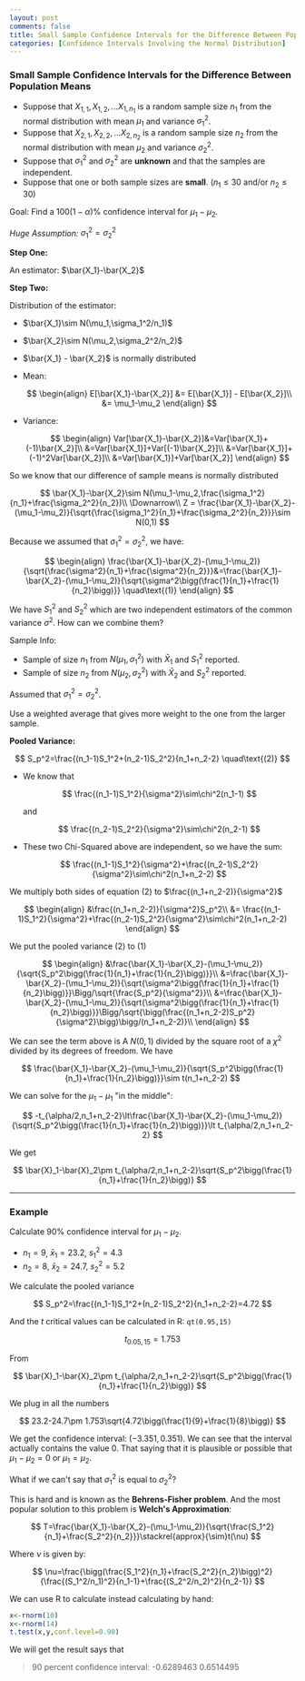 ```yaml
---
layout: post
comments: false
title: Small Sample Confidence Intervals for the Difference Between Population Means
categories: [Confidence Intervals Involving the Normal Distribution]
---
```


### Small Sample Confidence Intervals for the Difference Between Population Means

* Suppose that $X_{1,1},X_{1,2},...X_{1, n_1}$ is a random sample size $n_1$ from the normal distribution with mean $\mu_1$ and variance $\sigma_1^2$.
* Suppose that $X_{2,1},X_{2,2},...X_{2, n_2}$ is a random sample size $n_2$ from the normal distribution with mean $\mu_2$ and variance $\sigma_2^2$.
* Suppose that $\sigma_1^2$ and $\sigma_2^2$ are **unknown** and that the samples are independent.
* Suppose that one or both sample sizes are **small**. $(n_1\le30\text{ and/or }n_2\le30)$

Goal: Find a $100(1-\alpha)\%$ confidence interval for $\mu_1-\mu_2$.

*Huge Assumption:* $\sigma_1^2=\sigma_2^2$

**Step One:**

An estimator: $\bar{X_1}-\bar{X_2}$

**Step Two:**

Distribution of the estimator:

* $\bar{X_1}\sim N(\mu_1,\sigma_1^2/n_1)$
* $\bar{X_2}\sim N(\mu_2,\sigma_2^2/n_2)$
* $\bar{X_1} - \bar{X_2}$ is normally distributed
* Mean: 

  $$
    \begin{align}
      E[\bar{X_1}-\bar{X_2}] &= E[\bar{X_1}] - E[\bar{X_2}]\\
      &= \mu_1-\mu_2
    \end{align}
  $$

* Variance:

  $$
    \begin{align}
      Var[\bar{X_1}-\bar{X_2}]&=Var[\bar{X_1}+ (-1)\bar{X_2}]\\
      &=Var[\bar{X_1}]+Var[(-1)\bar{X_2}]\\
      &=Var[\bar{X_1}]+(-1)^2Var[\bar{X_2}]\\
      &=Var[\bar{X_1}]+Var[\bar{X_2}]
    \end{align}
  $$

So we know that our difference of sample means is normally distributed

$$
  \bar{X_1}-\bar{X_2}\sim N(\mu_1-\mu_2,\frac{\sigma_1^2}{n_1}+\frac{\sigma_2^2}{n_2})\\
  \Downarrow\\
  Z = \frac{\bar{X_1}-\bar{X_2}-(\mu_1-\mu_2)}{\sqrt{\frac{\sigma_1^2}{n_1}+\frac{\sigma_2^2}{n_2}}}\sim N(0,1)
$$

Because we assumed that $\sigma_1^2=\sigma_2^2$, we have:

$$
  \begin{align}
    \frac{\bar{X_1}-\bar{X_2}-(\mu_1-\mu_2)}{\sqrt{\frac{\sigma^2}{n_1}+\frac{\sigma^2}{n_2}}}&=\frac{\bar{X_1}-\bar{X_2}-(\mu_1-\mu_2)}{\sqrt{\sigma^2\bigg(\frac{1}{n_1}+\frac{1}{n_2}\bigg)}} \quad\text{(1)}
  \end{align}
$$

We have $S_1^2$ and $S_2^2$ which are two independent estimators of the common variance $\sigma^2$. How can we combine them?

Sample Info:

* Sample of size $n_1$ from $N(\mu_1,\sigma_1^2)$ with $\bar{X}_1$ and $S_1^2$ reported.
* Sample of size $n_2$ from $N(\mu_2,\sigma_2^2)$ with $\bar{X}_2$ and $S_2^2$ reported.

Assumed that $\sigma_1^2=\sigma_2^2$.

Use a weighted average that gives more weight to the one from the larger sample.

**Pooled Variance:**

$$
  S_p^2=\frac{(n_1-1)S_1^2+(n_2-1)S_2^2}{n_1+n_2-2} \quad\text{(2)}
$$

* We know that

  $$
    \frac{(n_1-1)S_1^2}{\sigma^2}\sim\chi^2(n_1-1)
  $$

  and

  $$
    \frac{(n_2-1)S_2^2}{\sigma^2}\sim\chi^2(n_2-1)
  $$

* These two Chi-Squared above are independent, so we have the sum:

  $$
    \frac{(n_1-1)S_1^2}{\sigma^2}+\frac{(n_2-1)S_2^2}{\sigma^2}\sim\chi^2(n_1+n_2-2)
  $$

We multiply both sides of equation (2) to $\frac{(n_1+n_2-2)}{\sigma^2}$

$$
  \begin{align}
    &\frac{(n_1+n_2-2)}{\sigma^2}S_p^2\\
    &= \frac{(n_1-1)S_1^2}{\sigma^2}+\frac{(n_2-1)S_2^2}{\sigma^2}\sim\chi^2(n_1+n_2-2)
  \end{align}
$$

We put the pooled variance (2) to (1)

$$
  \begin{align}
    &\frac{\bar{X_1}-\bar{X_2}-(\mu_1-\mu_2)}{\sqrt{S_p^2\bigg(\frac{1}{n_1}+\frac{1}{n_2}\bigg)}}\\
    &=\frac{\bar{X_1}-\bar{X_2}-(\mu_1-\mu_2)}{\sqrt{\sigma^2\bigg(\frac{1}{n_1}+\frac{1}{n_2}\bigg)}}\Bigg/\sqrt{\frac{S_p^2}{\sigma^2}}\\
    &=\frac{\bar{X_1}-\bar{X_2}-(\mu_1-\mu_2)}{\sqrt{\sigma^2\bigg(\frac{1}{n_1}+\frac{1}{n_2}\bigg)}}\Bigg/\sqrt{\bigg(\frac{(n_1+n_2-2)S_p^2}{\sigma^2}\bigg)\bigg/(n_1+n_2-2)}\\
  \end{align}
$$

We can see the term above is A $N(0,1)$ divided by the square root of a $\chi^2$ divided by its degrees of freedom. We have

$$
  \frac{\bar{X_1}-\bar{X_2}-(\mu_1-\mu_2)}{\sqrt{S_p^2\bigg(\frac{1}{n_1}+\frac{1}{n_2}\bigg)}}\sim t(n_1+n_2-2)
$$

We can solve for the $\mu_1-\mu_1$ "in the middle":

$$
  -t_{\alpha/2,n_1+n_2-2}\lt\frac{\bar{X_1}-\bar{X_2}-(\mu_1-\mu_2)}{\sqrt{S_p^2\bigg(\frac{1}{n_1}+\frac{1}{n_2}\bigg)}}\lt t_{\alpha/2,n_1+n_2-2}
$$

We get

$$
  \bar{X}_1-\bar{X}_2\pm t_{\alpha/2,n_1+n_2-2}\sqrt{S_p^2\bigg(\frac{1}{n_1}+\frac{1}{n_2}\bigg)}
$$

---

### Example

Calculate 90% confidence interval for $\mu_1-\mu_2$.

* $n_1=9$, $\bar{x}_1=23.2$, $s_1^2=4.3$
* $n_2=8$, $\bar{x}_2=24.7$, $s_2^2=5.2$

We calculate the pooled variance

$$
  S_p^2=\frac{(n_1-1)S_1^2+(n_2-1)S_2^2}{n_1+n_2-2}=4.72
$$

And the $t$ critical values can be calculated in R: ```qt(0.95,15)```

$$
  t_{0.05,15}=1.753
$$

From 

$$
  \bar{X}_1-\bar{X}_2\pm t_{\alpha/2,n_1+n_2-2}\sqrt{S_p^2\bigg(\frac{1}{n_1}+\frac{1}{n_2}\bigg)}
$$

We plug in all the numbers

$$
  23.2-24.7\pm 1.753\sqrt{4.72\bigg(\frac{1}{9}+\frac{1}{8}\bigg)}
$$

We get the confidence interval: $(-3.351,0.351)$. We can see that the interval actually contains the value $0$. That saying that it is plausible or possible that $\mu_1-\mu_2=0$ or $\mu_1=\mu_2$.

What if we can't say that $\sigma_1^2$ is equal to $\sigma_2^2$?

This is hard and is known as the **Behrens-Fisher problem**. And the most popular solution to this problem is **Welch's Approximation**:

$$
  T=\frac{\bar{X_1}-\bar{X_2}-(\mu_1-\mu_2)}{\sqrt{\frac{S_1^2}{n_1}+\frac{S_2^2}{n_2}}}\stackrel{approx}{\sim}t(\nu)
$$

Where $\nu$ is given by:

$$
  \nu=\frac{\bigg(\frac{S_1^2}{n_1}+\frac{S_2^2}{n_2}\bigg)^2}{\frac{(S_1^2/n_1)^2}{n_1-1}+\frac{(S_2^2/n_2)^2}{n_2-1}}
$$

We can use R to calculate instead calculating by hand:

```R
x<-rnorm(10)
x<-rnorm(14)
t.test(x,y,conf.level=0.90)
```

We will get the result says that

> 90 percent confidence interval: -0.6289463 0.6514495